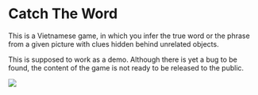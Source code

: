 # Catch The Word

This is a Vietnamese game, in which you infer the true word or the phrase from a given picture with clues hidden behind unrelated objects.

This is supposed to work as a demo. Although there is yet a bug to be found, the content of the game is not ready to be released to the public.

![](http://imgur.com/GSw6HW4.png)